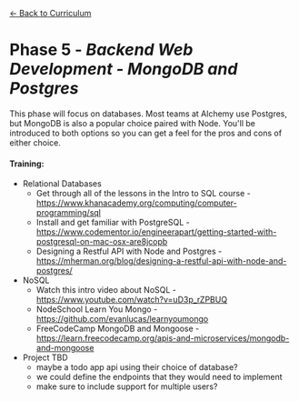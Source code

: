 [← Back to Curriculum](./)

# Phase 5 - *Backend Web Development - MongoDB and Postgres*

This phase will focus on databases. Most teams at Alchemy use Postgres, but MongoDB is also a popular choice paired with Node. You'll be introduced to both options so you can get a feel for the pros and cons of either choice.

#### **Training:**
* Relational Databases
  * Get through all of the lessons in the Intro to SQL course - https://www.khanacademy.org/computing/computer-programming/sql
  * Install and get familiar with PostgreSQL - https://www.codementor.io/engineerapart/getting-started-with-postgresql-on-mac-osx-are8jcopb
  * Designing a Restful API with Node and Postgres - https://mherman.org/blog/designing-a-restful-api-with-node-and-postgres/
* NoSQL
  * Watch this intro video about NoSQL - https://www.youtube.com/watch?v=uD3p_rZPBUQ
  * NodeSchool Learn You Mongo - https://github.com/evanlucas/learnyoumongo
  * FreeCodeCamp MongoDB and Mongoose - https://learn.freecodecamp.org/apis-and-microservices/mongodb-and-mongoose
* Project TBD
  * maybe a todo app api using their choice of database?
  * we could define the endpoints that they would need to implement
  * make sure to include support for multiple users?

